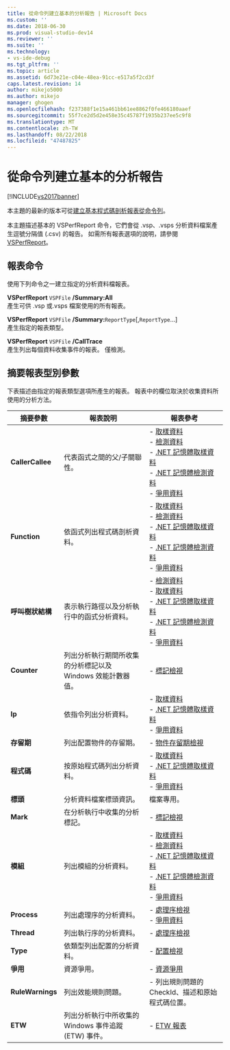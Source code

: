 ```yaml
---
title: 從命令列建立基本的分析報告 | Microsoft Docs
ms.custom: ''
ms.date: 2018-06-30
ms.prod: visual-studio-dev14
ms.reviewer: ''
ms.suite: ''
ms.technology:
- vs-ide-debug
ms.tgt_pltfrm: ''
ms.topic: article
ms.assetid: 6d73e21e-c04e-48ea-91cc-e517a5f2cd3f
caps.latest.revision: 14
author: mikejo5000
ms.author: mikejo
manager: ghogen
ms.openlocfilehash: f237388f1e15a461bb61ee8862f0fe466180aaef
ms.sourcegitcommit: 55f7ce2d5d2e458e35c45787f1935b237ee5c9f8
ms.translationtype: MT
ms.contentlocale: zh-TW
ms.lasthandoff: 08/22/2018
ms.locfileid: "47487825"
---
```

# <a name="creating-basic-profiling-reports-from-the-command-line"></a>從命令列建立基本的分析報告
[!INCLUDE[vs2017banner](../includes/vs2017banner.md)]

本主題的最新的版本可從[建立基本程式碼剖析報表從命令列](https://docs.microsoft.com/visualstudio/profiling/creating-basic-profiling-reports-from-the-command-line)。  
  
本主題描述基本的 VSPerfReport 命令，它們會從 .vsp、.vsps 分析資料檔案產生逗號分隔值 (.csv) 的報告。 如需所有報表選項的說明，請參閱 [VSPerfReport](../profiling/vsperfreport.md)。  
  
## <a name="report-commands"></a>報表命令  
 使用下列命令之一建立指定的分析資料檔報表。  
  
 **VSPerfReport** `VSPFile` **/Summary:All**  
 產生可供 .vsp 或.vsps 檔案使用的所有報表。  
  
 **VSPerfReport** `VSPFile` **/Summary:**`ReportType`[,`ReportType`...]  
 產生指定的報表類型。  
  
 **VSPerfReport** `VSPFile` **/CallTrace**  
 產生列出每個資料收集事件的報表。 僅檢測。  
  
## <a name="summary-report-type-parameters"></a>摘要報表型別參數  
 下表描述由指定的報表類型選項所產生的報表。 報表中的欄位取決於收集資料所使用的分析方法。  
  
|摘要參數|報表說明|報表參考|  
|-----------------------|------------------------|----------------------|  
|**CallerCallee**|代表函式之間的父/子關聯性。|-   [取樣資料](../profiling/caller-callee-view-sampling-data.md)<br />-   [檢測資料](../profiling/caller-callee-view-instrumentation-data.md)<br />-   [.NET 記憶體取樣資料](../profiling/caller-callee-view-dotnet-memory-sampling-data.md)<br />-   [.NET 記憶體檢測資料](../profiling/caller-callee-view-net-memory-instrumentation-data.md)<br />-   [爭用資料](../profiling/caller-callee-view-contention-data.md)|  
|**Function**|依函式列出程式碼剖析資料。|-   [取樣資料](../profiling/functions-view-sampling-data.md)<br />-   [檢測資料](../profiling/functions-view-instrumentation-data.md)<br />-   [.NET 記憶體取樣資料](../profiling/functions-view-dotnet-memory-sampling-data.md)<br />-   [.NET 記憶體檢測資料](../profiling/functions-view-dotnet-memory-instrumentation-data.md)<br />-   [爭用資料](../profiling/functions-view-contention-data.md)|  
|**呼叫樹狀結構**|表示執行路徑以及分析執行中的函式分析資料。|-   [檢測資料](../profiling/call-tree-view-instrumentation-data.md)<br />-   [取樣資料](../profiling/call-tree-view-sampling-data.md)<br />-   [.NET 記憶體取樣資料](../profiling/call-tree-view-dotnet-memory-sampling-data.md)<br />-   [.NET 記憶體檢測資料](../profiling/call-tree-view-dotnet-memory-instrumentation-data.md)<br />-   [爭用資料](../profiling/call-tree-view-contention-data.md)|  
|**Counter**|列出分析執行期間所收集的分析標記以及 Windows 效能計數器值。|-   [標記檢視](../profiling/marks-view.md)|  
|**Ip**|依指令列出分析資料。|-   [取樣資料](../profiling/instruction-pointers-ips-view-sampling-data.md)<br />-   [.NET 記憶體取樣資料](../profiling/instruction-pointers-ips-view-dotnet-memory-sampling-data.md)<br />-   [爭用資料](../profiling/instruction-pointers-ips-view-contention-data.md)|  
|**存留期**|列出配置物件的存留期。|-   [物件存留期檢視](../profiling/object-lifetime-view.md)|  
|**程式碼**|按原始程式碼列出分析資料。|-   [取樣資料](../profiling/lines-view-sampling-data.md)<br />-   [.NET 記憶體取樣資料](../profiling/lines-view-dotnet-memory-sampling-data.md)<br />-   [爭用資料](../profiling/lines-view-contention-data.md)|  
|**標頭**|分析資料檔案標頭資訊。|檔案專用。|  
|**Mark**|在分析執行中收集的分析標記。|-   [標記檢視](../profiling/marks-view.md)|  
|**模組**|列出模組的分析資料。|-   [取樣資料](../profiling/modules-view-sampling-data.md)<br />-   [檢測資料](../profiling/modules-view-instrumentation-data.md)<br />-   [.NET 記憶體取樣資料](../profiling/modules-view-dotnet-memory-sampling-data.md)<br />-   [.NET 記憶體檢測資料](../profiling/modules-view-dotnet-memory-instrumentation-data.md)<br />-   [爭用資料](../profiling/modules-view-contention-data.md)|  
|**Process**|列出處理序的分析資料。|-   [處理序檢視](../profiling/process-view.md)<br />-   [爭用資料](../profiling/process-view-contention-data.md)|  
|**Thread**|列出執行序的分析資料。|-   [處理序檢視](../profiling/process-view.md)|  
|**Type**|依類型列出配置的分析資料。|-   [配置檢視](../profiling/dotnet-memory-allocations-view.md)|  
|**爭用**|資源爭用。|-   [資源爭用](../profiling/resource-contentions-view-contention-data.md)|  
|**RuleWarnings**|列出效能規則問題。|-   列出規則問題的 CheckId、描述和原始程式碼位置。|  
|**ETW**|列出分析執行中所收集的 Windows 事件追蹤 (ETW) 事件。|-   [ETW 報表](../profiling/event-tracing-for-windows-etw-report.md)|



